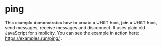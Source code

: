 # ping

This example demonstrates how to create a UHST host, join a UHST host, send messages, receive messages and disconnect. It uses plain old JavaScript for simplicity. You can see the example in action here: https://examples.run/ping/ .
